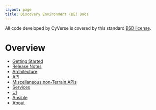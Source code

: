 ```yaml
---
layout: page
title: Discovery Environment (DE) Docs
---
```


All code developed by CyVerse is covered by this standard [BSD license][1].

# Overview

* [Getting Started](GettingStarted.html)
* [Release Notes](CHANGELOG.html)
* [Architecture](architecture)
* [API](api)
* [Miscellaneous non-Terrain APIs](misc-api)
* [Services](services)
* [UI](ui)
* [Ansible](ansible)
* [About](about.html)

[1]: https://cyverse.org/license
